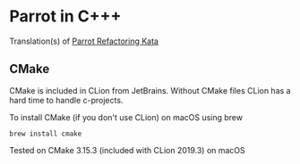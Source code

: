 Parrot in C+++
=============

Translation(s) of [Parrot Refactoring Kata](https://github.com/emilybache/Parrot-Refactoring-Kata)

CMake
-----

CMake is included in CLion from JetBrains. Without CMake files
CLion has a hard time to handle c-projects.

To install CMake (if you don't use CLion) on macOS using brew

    brew install cmake

Tested on CMake 3.15.3 (included with CLion 2019.3) on 	macOS
 